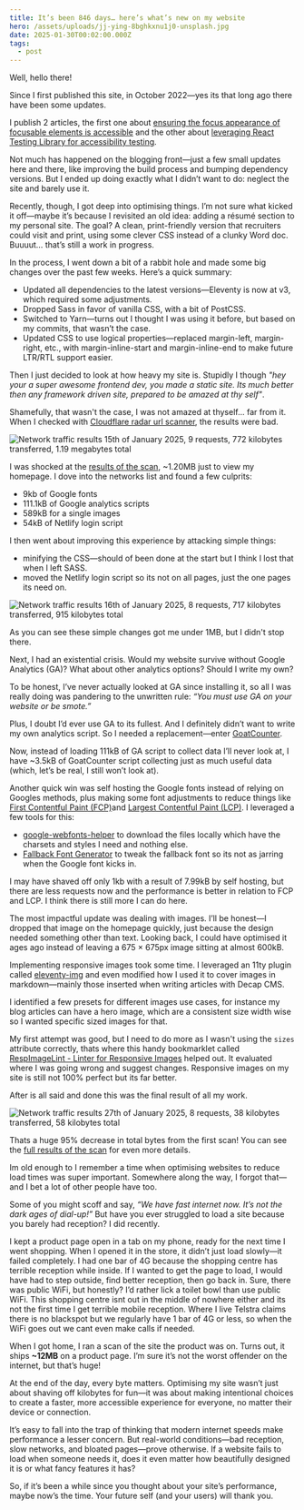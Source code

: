 ```yaml
---
title: It’s been 846 days… here’s what’s new on my website
hero: /assets/uploads/jj-ying-8bghkxnu1j0-unsplash.jpg
date: 2025-01-30T00:02:00.000Z
tags:
  - post
---
```

Well, hello there!

Since I first published this site, in October 2022—yes its that long ago there have been some updates.

I publish 2 articles, the first one about [ensuring the focus appearance of focusable elements is accessible](https://www.seanelliott.au/blog/2024-05-16-is-your-focus-appearance-accessible/) and the other about [leveraging React Testing Library for accessibility testing](https://www.seanelliott.au/blog/2024-12-27-catching-accessibility-issues-early-with-react-testing-library/).

Not much has happened on the blogging front—just a few small updates here and there, like improving the build process and bumping dependency versions. But I ended up doing exactly what I didn’t want to do: neglect the site and barely use it.

Recently, though, I got deep into optimising things. I’m not sure what kicked it off—maybe it’s because I revisited an old idea: adding a résumé section to my personal site. The goal? A clean, print-friendly version that recruiters could visit and print, using some clever CSS instead of a clunky Word doc. Buuuut… that’s still a work in progress.

In the process, I went down a bit of a rabbit hole and made some big changes over the past few weeks. Here’s a quick summary:

* Updated all dependencies to the latest versions—Eleventy is now at v3, which required some adjustments.
* Dropped Sass in favor of vanilla CSS, with a bit of PostCSS.
* Switched to Yarn—turns out I thought I was using it before, but based on my commits, that wasn’t the case.
* Updated CSS to use logical properties—replaced margin-left, margin-right, etc., with margin-inline-start and margin-inline-end to make future LTR/RTL support easier.

Then I just decided to look at how heavy my site is. Stupidly I though *"hey your a super awesome frontend dev, you made a static site. Its much better then any framework driven site, prepared to be amazed at thy self"*.

Shamefully, that wasn't the case, I was not amazed at thyself... far from it. When I checked with [Cloudflare radar url scanner](https://radar.cloudflare.com/scan), the results were bad.

![Network traffic results 15th of January 2025, 9 requests, 772 kilobytes transferred, 1.19 megabytes total](/assets/uploads/jan-15-2025-results.jpg)

[](https://radar.cloudflare.com/scan/08f4d97b-8c98-4756-9ab8-ef940fb946b2/summary)I was shocked at the [results of the scan](https://radar.cloudflare.com/scan/08f4d97b-8c98-4756-9ab8-ef940fb946b2/summary), ~1.20MB just to view my homepage. I dove into the networks list and found a few culprits:

* 9kb of Google fonts
* 111.1kB of Google analytics scripts
* 589kB for a single images
* 54kB of Netlify login script

I then went about improving this experience by attacking simple things:

* minifying the CSS—should of been done at the start but I think I lost that when I left SASS.
* moved the Netlify login script so its not on all pages, just the one pages its need on.

![Network traffic results 16th of January 2025, 8 requests, 717 kilobytes transferred, 915 kilobytes total](/assets/uploads/jan-16-2025-results.jpg)

As you can see these simple changes got me under 1MB, but I didn't stop there.

Next, I had an existential crisis. Would my website survive without Google Analytics (GA)? What about other analytics options? Should I write my own?

To be honest, I’ve never actually looked at GA since installing it, so all I was really doing was pandering to the unwritten rule: *“You must use GA on your website or be smote.”*

Plus, I doubt I’d ever use GA to its fullest. And I definitely didn’t want to write my own analytics script. So I needed a replacement—enter [GoatCounter](https://www.goatcounter.com/).

Now, instead of loading 111kB of GA script to collect data I’ll never look at, I have ~3.5kB of GoatCounter script collecting just as much useful data (which, let’s be real, I still won’t look at).

Another quick win was self hosting the Google fonts instead of relying on Googles methods, plus making some font adjustments to reduce things like [First Contentful Paint (FCP)](https://web.dev/articles/fcp)and [Largest Contentful Paint (LCP)](https://web.dev/articles/lcp). I leveraged a few tools for this:

* [google-webfonts-helper](https://gwfh.mranftl.com/fonts/) to download the files locally which have the charsets and styles I need and nothing else.
* [Fallback Font Generator](https://screenspan.net/fallback) to tweak the fallback font so its not as jarring when the Google font kicks in.

I may have shaved off only 1kb with a result of 7.99kB by self hosting, but there are less requests now and the performance is better in relation to FCP and LCP. I think there is still more I can do here.

The most impactful update was dealing with images. I’ll be honest—I dropped that image on the homepage quickly, just because the design needed something other than text. Looking back, I could have optimised it ages ago instead of leaving a 675 × 675px image sitting at almost 600kB.

Implementing responsive images took some time. I leveraged an 11ty plugin called [eleventy-img](https://www.11ty.dev/docs/plugins/image/) and even modified how I used it to cover images in markdown—mainly those inserted when writing articles with Decap CMS.

I identified a few presets for different images use cases, for instance my blog articles can have a hero image, which are a consistent size width wise so I wanted specific sized images for that.

My first attempt was good, but I need to do more as I wasn't using the `sizes` attribute correctly, thats where this handy bookmarklet called [RespImageLint - Linter for Responsive Images](https://ausi.github.io/respimagelint/) helped out. It evaluated where I was going wrong and suggest changes. Responsive images on my site is still not 100% perfect but its far better.

After is all said and done this was the final result of all my work.

![Network traffic results 27th of January 2025, 8 requests, 38 kilobytes transferred, 58 kilobytes total](/assets/uploads/jan-27-2025-results-final.jpg)

Thats a huge 95% decrease in total bytes from the first scan! You can see the [full results of the scan](https://radar.cloudflare.com/scan/17b220ab-b6e4-42c9-a652-7eee3f5073b8/summary) for even more details.

Im old enough to I remember a time when optimising websites to reduce load times was super important. Somewhere along the way, I forgot that—and I bet a lot of other people have too.

Some of you might scoff and say, *“We have fast internet now. It’s not the dark ages of dial-up!”* But have you ever struggled to load a site because you barely had reception? I did recently.

I kept a product page open in a tab on my phone, ready for the next time I went shopping. When I opened it in the store, it didn’t just load slowly—it failed completely. I had one bar of 4G because the shopping centre has terrible reception while inside. If I wanted to get the page to load, I would have had to step outside, find better reception, then go back in. Sure, there was public WiFi, but honestly? I’d rather lick a toilet bowl than use public WiFi. This shopping centre isnt out in the middle of nowhere either and its not the first time I get terrible mobile reception. Where I live Telstra claims there is no blackspot but we regularly have 1 bar of 4G or less, so when the WiFi goes out we cant even make calls if needed.

When I got home, I ran a scan of the site the product was on. Turns out, it ships **~12MB** on a product page. I’m sure it’s not the worst offender on the internet, but that’s huge!

At the end of the day, every byte matters. Optimising my site wasn’t just about shaving off kilobytes for fun—it was about making intentional choices to create a faster, more accessible experience for everyone, no matter their device or connection.

It’s easy to fall into the trap of thinking that modern internet speeds make performance a lesser concern. But real-world conditions—bad reception, slow networks, and bloated pages—prove otherwise. If a website fails to load when someone needs it, does it even matter how beautifully designed it is or what fancy features it has?

So, if it’s been a while since you thought about your site’s performance, maybe now’s the time. Your future self (and your users) will thank you.
